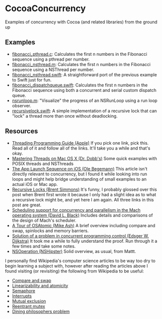 CocoaConcurrency
================

Examples of concurrency with Cocoa (and related libraries) from the ground up

## Examples
- [fibonacci_pthread.c](fibonacci_pthread.c): Calculates the first n numbers in the Fibonacci sequence using a pthread per number.
- [fibonacci_nsthread.m](fibonacci_nsthread.m): Calculates the first n numbers in the Fibonacci sequence using a NSThread per number.
- [fibonacci_nsthread.swift](fibonacci_nsthread.swift): A straightforward port of the previous example to Swift just for fun.
- [fibonacci_dispatchqueue.swift](fibonacci_dispatchqueue.swift): Calculates the first n numbers in the Fibonacci sequence using both a concurrent and serial custom dispatch queue.
- [nsrunloop.m](nsrunloop.m): "Visualize" the progress of an NSRunLoop using a run loop observer.
- [recursivelock.swift](recursivelock.swift): A simple implementation of a recursive lock that can "lock" a thread more than once without deadlocking.

## Resources
- [Threading Programming Guide (Apple)](https://developer.apple.com/library/mac/documentation/Cocoa/Conceptual/Multithreading/Introduction/Introduction.html) If you pick one link, pick this. Read all of it and follow all of the links. It'll take you a while and that's okay.
- [Mastering Threads on Mac OS X (Dr. Dobb's)](http://www.drdobbs.com/parallel/mastering-threads-on-macos-x/232602177) Some quick examples with POSIX threads and NSThreads
- [The App Launch Sequence on iOS (Ole Begemann)](http://oleb.net/blog/2011/06/app-launch-sequence-ios/) This article isn't directly relevant to concurrency, but I found it while looking into run loops and might help bridge understanding of small examples to an actual iOS or Mac app.
- [Recursive Locks (Brent Simmons)](http://inessential.com/2013/09/24/recursive_locks) It's funny, I probably glossed over this post when Brent first wrote it because I only had a slight idea as to what a recursive lock might be, and yet here I am again. All three links in this post are great.
- [Scheduling support for concurrency and parallelism in the Mach operating system (David L. Black)](http://repository.cmu.edu/cgi/viewcontent.cgi?article=2949&context=compsci) Includes details and comparisons of the design of Mach's scheduler. 
- [A Tour of OSAtomic (Mike Ash)](https://www.mikeash.com/pyblog/friday-qa-2011-03-04-a-tour-of-osatomic.html) A brief overview including compare and swap, spinlocks and memory barriers.
- [Solution of a problem in concurrent programming control (Edsger W. Dijkstra)](http://dl.acm.org/citation.cfm?id=944331.944352) It took me a while to fully understand the proof. Run through it a few times and take some notes.
- [NSOperation (NSHipster)](http://nshipster.com/nsoperation/) Solid overview, as usual, from Mattt.

I personally find Wikipedia's computer science articles to be way too dry to begin learning a subject with, however after reading the articles above I found visiting (or revisiting) the following from Wikipedia to be useful:

- [Compare and swap](http://en.wikipedia.org/wiki/Compare-and-swap)
- [Linearizability and atomicity](http://en.wikipedia.org/wiki/Atomic_(computer_science))
- [Semaphore](http://en.wikipedia.org/wiki/Semaphore_(programming))
- [Interrupts](http://en.wikipedia.org/wiki/Interrupt)
- [Mutual exclusion](http://en.wikipedia.org/wiki/Mutex)
- [Reentrant mutex](http://en.wikipedia.org/wiki/Reentrant_mutex)
- [Dining philosophers problem](http://en.wikipedia.org/wiki/Dining_philosophers_problem)
